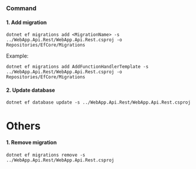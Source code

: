 ### Command
#### 1. Add migration
```
dotnet ef migrations add <MigrationName> -s ../WebApp.Api.Rest/WebApp.Api.Rest.csproj -o Repositories/EfCore/Migrations
```
Example:
```
dotnet ef migrations add AddFunctionHandlerTemplate -s ../WebApp.Api.Rest/WebApp.Api.Rest.csproj -o Repositories/EfCore/Migrations

```
#### 2. Update database
```
dotnet ef database update -s ../WebApp.Api.Rest/WebApp.Api.Rest.csproj
```

# Others
#### 1. Remove migration
```
dotnet ef migrations remove -s ../WebApp.Api.Rest/WebApp.Api.Rest.csproj
```

